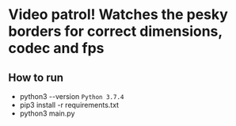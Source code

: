 # Video patrol! Watches the pesky borders for correct dimensions, codec and fps

## How to run
* python3 --version ```Python 3.7.4```
* pip3 install -r requirements.txt
* python3 main.py

